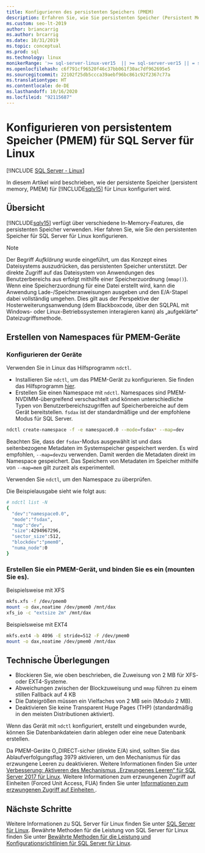 ```yaml
---
title: Konfigurieren des persistenten Speichers (PMEM)
description: Erfahren Sie, wie Sie persistenten Speicher (Persistent Memory, PMEM) für SQL Server für Linux konfigurieren und Namespaces für PMEM-Geräte erstellen.
ms.custom: seo-lt-2019
author: briancarrig
ms.author: brcarrig
ms.date: 10/31/2019
ms.topic: conceptual
ms.prod: sql
ms.technology: linux
monikerRange: '>= sql-server-linux-ver15  || >= sql-server-ver15 || = sqlallproducts-allversions'
ms.openlocfilehash: c6f791cf96520f46c37bb061f30ac7df962695e5
ms.sourcegitcommit: 22102f25db5ccca39aebf96bc861c92f2367c77a
ms.translationtype: HT
ms.contentlocale: de-DE
ms.lasthandoff: 10/16/2020
ms.locfileid: "92115687"
---
```

# <a name="configure-persistent-memory-pmem-for-sql-server-on-linux"></a>Konfigurieren von persistentem Speicher (PMEM) für SQL Server für Linux

[!INCLUDE [SQL Server - Linux](../includes/applies-to-version/sql-linux.md)]

In diesem Artikel wird beschrieben, wie der persistente Speicher (persistent memory, PMEM) für [!INCLUDE[sqlv15](../includes/sssqlv15-md.md)] für Linux konfiguriert wird.

## <a name="overview"></a>Übersicht

[!INCLUDE[sqlv15](../includes/sssqlv15-md.md)] verfügt über verschiedene In-Memory-Features, die persistenten Speicher verwenden. Hier fahren Sie, wie Sie den persistenten Speicher für SQL Server für Linux konfigurieren.

> [!NOTE]
> Der Begriff _Aufklärung_ wurde eingeführt, um das Konzept eines Dateisystems auszudrücken, das persistenten Speicher unterstützt. Der direkte Zugriff auf das Dateisystem von Anwendungen des Benutzerbereichs aus erfolgt mithilfe einer Speicherzuordnung (`mmap()`). Wenn eine Speicherzuordnung für eine Datei erstellt wird, kann die Anwendung Lade-/Speicheranweisungen ausgeben und den E/A-Stapel dabei vollständig umgehen. Dies gilt aus der Perspektive der Hosterweiterungsanwendung (dem Blackboxcode, über den SQLPAL mit Windows- oder Linux-Betriebssystemen interagieren kann) als „aufgeklärte“ Dateizugriffsmethode.

## <a name="create-namespaces-for-pmem-devices"></a>Erstellen von Namespaces für PMEM-Geräte

### <a name="configure-the-devices"></a>Konfigurieren der Geräte

Verwenden Sie in Linux das Hilfsprogramm `ndctl`.

- Installieren Sie `ndctl`, um das PMEM-Gerät zu konfigurieren. Sie finden das Hilfsprogramm [hier](https://docs.pmem.io/getting-started-guide/installing-ndctl).
- Erstellen Sie einen Namespace mit `ndctl`. Namespaces sind PMEM-NVDIMM-übergreifend verschachtelt und können unterschiedliche Typen von Benutzerbereichszugriffen auf Speicherbereiche auf dem Gerät bereitstellen. `fsdax` ist der standardmäßige und der empfohlene Modus für SQL Server.

```bash 
ndctl create-namespace -f -e namespace0.0 --mode=fsdax* --map=dev
```

Beachten Sie, dass der `fsdax`-Modus ausgewählt ist und dass seitenbezogene Metadaten im Systemspeicher gespeichert werden. Es wird empfohlen, `--map=dev`zu verwenden. Damit werden die Metadaten direkt im Namespace gespeichert. Das Speichern von Metadaten im Speicher mithilfe von `--map=mem` gilt zurzeit als experimentell.

Verwenden Sie `ndctl`, um den Namespace zu überprüfen. 
  
Die Beispielausgabe sieht wie folgt aus:

```bash
# ndctl list -N
{
  "dev":"namespace0.0",
  "mode":"fsdax",
  "map":"dev",
  "size":4294967296,
  "sector_size":512,
  "blockdev":"pmem0",
  "numa_node":0
}
```

### <a name="create-and-mount-pmem-device"></a>Erstellen Sie ein PMEM-Gerät, und binden Sie es ein (mounten Sie es).

Beispielsweise mit XFS

```bash
mkfs.xfs -f /dev/pmem0
mount -o dax,noatime /dev/pmem0 /mnt/dax
xfs_io -c "extsize 2m" /mnt/dax
```

Beispielsweise mit EXT4

```bash
mkfs.ext4 -b 4096 -E stride=512 -F /dev/pmem0
mount -o dax,noatime /dev/pmem0 /mnt/dax
```

## <a name="technical-considerations"></a>Technische Überlegungen

- Blockieren Sie, wie oben beschrieben, die Zuweisung von 2 MB für XFS- oder EXT4-Systeme.
- Abweichungen zwischen der Blockzuweisung und `mmap` führen zu einem stillen Fallback auf 4 KB
- Die Dateigrößen müssen ein Vielfaches von 2 MB sein (Modulo 2 MB).
- Deaktivieren Sie keine Transparent Huge Pages (THP) (standardmäßig in den meisten Distributionen aktiviert).

Wenn das Gerät mit `ndctl` konfiguriert, erstellt und eingebunden wurde, können Sie Datenbankdateien darin ablegen oder eine neue Datenbank erstellen.

Da PMEM-Geräte O_DIRECT-sicher (direkte E/A) sind, sollten Sie das Ablaufverfolgungsflag 3979 aktivieren, um den Mechanismus für das erzwungene Leeren zu deaktivieren. Weitere Informationen finden Sie unter [Verbesserung: Aktiveren des Mechanismus „Erzwungenes Leeren“ für SQL Server 2017 für Linux](https://support.microsoft.com/help/4131496/enable-forced-flush-mechanism-in-sql-server-2017-on-linux). Weitere Informationen zum erzwungenen Zugriff auf Einheiten (Forced Unit Access, FUA) finden Sie unter [Informationen zum erzwungenen Zugriff auf Einheiten ](/archive/blogs/bobsql/sql-server-on-linux-forced-unit-access-fua-internals).

## <a name="next-steps"></a>Nächste Schritte

Weitere Informationen zu SQL Server für Linux finden Sie unter [SQL Server für Linux](sql-server-linux-overview.md).
Bewährte Methoden für die Leistung von SQL Server für Linux finden Sie unter [Bewährte Methoden für die Leistung und Konfigurationsrichtlinien für SQL Server für Linux](sql-server-linux-performance-best-practices.md).